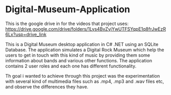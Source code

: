 # Digital-Museum-Application
This is the google drive in for the videos that project uses: https://drive.google.com/drive/folders/1Lys4BvZyjYwUTFSYqpE1q8frJwEzR6Lx?usp=drive_link

This is a Digital Museum desktop application in C# .NET using an SQLite Database.
The application simulates a Digital Rock Museum which help the users to get in touch with this kind of music by providing them some information about bands and various other functions.
The application contains 2 user roles and each one has different functionality.

Th goal i wanted to achieve through this project was the experimentation with several kind of multimedia files such as .mp4, .mp3 and .wav files etc, and observe the differences they have.
